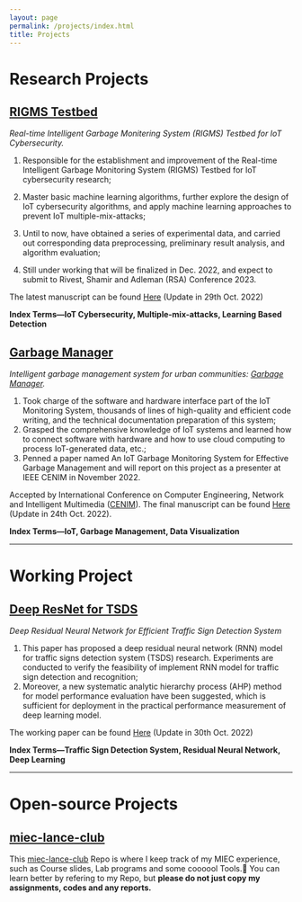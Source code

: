 ```yaml
---
layout: page
permalink: /projects/index.html
title: Projects
---
```


# Research Projects

## [RIGMS Testbed]

*Real-time Intelligent Garbage Monitering System (RIGMS) Testbed for IoT Cybersecurity.*

1. Responsible for the establishment and improvement of the Real-time Intelligent Garbage Monitoring System (RIGMS) Testbed for IoT cybersecurity research;

2. Master basic machine learning algorithms, further explore the design of IoT cybersecurity algorithms, and apply machine learning approaches to prevent IoT multiple-mix-attacks;

3. Until to now, have obtained a series of experimental data, and carried out corresponding data preprocessing, preliminary result analysis, and algorithm evaluation;

4. Still under working that will be finalized in Dec. 2022, and expect to submit to Rivest, Shamir and Adleman (RSA) Conference 2023.

The latest manuscript can be found [Here](https://caihanlin.com/mypaper/202210camb.pdf) (Update in 29th Oct. 2022)

**Index Terms—IoT Cybersecurity, Multiple-mix-attacks, Learning Based Detection**

[RIGMS Testbed]:https://caihanlin.com/mypaper/202210camb.pdf



## [Garbage Manager]

*Intelligent garbage management system for urban communities: [Garbage Manager].*

1. Took charge of the software and hardware interface part of the IoT Monitoring System, thousands of lines of high-quality and efficient code writing, and the technical documentation preparation of this system;
2. Grasped the comprehensive knowledge of IoT systems and learned how to connect software with hardware and how to use cloud computing to process IoT-generated data, etc.;
3. Penned a paper named An IoT Garbage Monitoring System for Effective Garbage Management and will report on this project as a presenter at IEEE CENIM in November 2022.

Accepted by International Conference on Computer Engineering, Network and Intelligent Multimedia ([CENIM]). The final manuscript can be found [Here](https://caihanlin.com/mypaper/202208cenim.pdf) (Update in 24th Oct. 2022).

**Index Terms—IoT, Garbage Management, Data Visualization**

[Garbage Manager]: https://caihanlin.com/mypaper/202208cenim.pdf

[CENIM]:http://cenim.its.ac.id/#pdfexpress





---

# Working Project

## [Deep ResNet for TSDS]

*Deep Residual Neural Network for Efficient Traffic Sign Detection System*

1. This paper has proposed a deep residual neural network (RNN) model for traffic signs detection system (TSDS) research. Experiments are conducted to verify the feasibility of implement RNN model for traffic sign detection and recognition;
2. Moreover, a new systematic analytic hierarchy process (AHP) method for model performance evaluation have been suggested, which is sufficient for deployment in the practical performance measurement of deep learning model.

The working paper can be found [Here](https://caihanlin.com/mypaper/ResNet-TSDS-v1-1029.pdf ) (Update in 30th Oct. 2022)

**Index Terms—Traffic Sign Detection System, Residual Neural Network, Deep Learning**

[Deep ResNet for TSDS]: https://caihanlin.com/mypaper/ResNet-TSDS-v1-1029.pdf





---

# Open-source Projects

## [miec-lance-club]

This [miec-lance-club] Repo is where I keep track of my MIEC experience, such as Course slides, Lab programs and some coooool Tools.🙈 You can learn better by refering to my Repo, but **please do not just copy my assignments, codes and any reports.**

[miec-lance-club]:https://github.com/GuangLun2000/miec-club-lance









